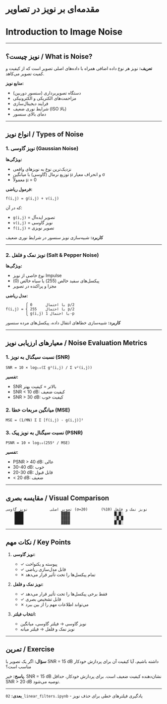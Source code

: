 # مقدمه‌ای بر نویز در تصاویر
# Introduction to Image Noise

---

## نویز چیست؟ / What is Noise?

**تعریف:** نویز هر نوع داده اضافی همراه با داده‌های اصلی تصویر است که از کیفیت و کمیت تصویر می‌کاهد.

**منابع نویز:**
- دستگاه تصویربرداری (سنسور دوربین)
- مزاحمت‌های الکتریکی و الکترونیکی
- فرایند دیجیتال‌سازی
- شرایط نوری ضعیف (ISO بالا)
- دمای بالای سنسور

---

## انواع نویز / Types of Noise

### 1. نویز گاوسی (Gaussian Noise)

**ویژگی‌ها:**
- نزدیک‌ترین نوع به نویزهای واقعی
- توزیع نرمال (گاوسی) با میانگین μ و انحراف معیار σ
- معمولاً μ = 0

**فرمول ریاضی:**
```
f(i,j) = g(i,j) + v(i,j)
```
که در آن:
- `g(i,j)` = تصویر ایده‌آل
- `v(i,j)` = نویز گاوسی
- `f(i,j)` = تصویر نویزی

**کاربرد:** شبیه‌سازی نویز سنسور در شرایط نوری ضعیف

---

### 2. نویز نمک و فلفل (Salt & Pepper Noise)

**ویژگی‌ها:**
- نوع خاصی از نویز Impulse
- پیکسل‌های سفید خالص (255) یا سیاه خالص (0)
- مجزا و پراکنده در تصویر

**مدل ریاضی:**
```
         ⎧ 0      با احتمال p/2
f(i,j) = ⎨ 255    با احتمال p/2
         ⎩ g(i,j) با احتمال 1-p
```

**کاربرد:** شبیه‌سازی خطاهای انتقال داده، پیکسل‌های مرده سنسور

---

## معیارهای ارزیابی نویز / Noise Evaluation Metrics

### 1. نسبت سیگنال به نویز (SNR)

```
SNR = 10 × log₁₀(Σ g²(i,j) / Σ v²(i,j))
```

**تفسیر:**
- SNR بالاتر = کیفیت بهتر
- SNR < 10 dB: کیفیت ضعیف
- SNR > 30 dB: کیفیت خوب

### 2. میانگین مربعات خطا (MSE)

```
MSE = (1/MN) Σ Σ [f(i,j) - g(i,j)]²
```

### 3. نسبت سیگنال به نویز پیک (PSNR)

```
PSNR = 10 × log₁₀(255² / MSE)
```

**تفسیر:**
- PSNR > 40 dB: عالی
- 30-40 dB: خوب
- 20-30 dB: قابل قبول
- < 20 dB: ضعیف

---

## مقایسه بصری / Visual Comparison

```
تصویر اصلی          نویز گاوسی (σ=20)      نویز نمک و فلفل (10%)
    ████                 ▓▓▓▓                    █░█░
    ████                 ▓▓▓▓                    ░█░█
    ████                 ▓▓▓▓                    █░█░
```

---

## نکات مهم / Key Points

1. **نویز گاوسی:**
   - ✓ پیوسته و یکنواخت
   - ✓ قابل مدل‌سازی ریاضی
   - ✗ تمام پیکسل‌ها را تحت تأثیر قرار می‌دهد

2. **نویز نمک و فلفل:**
   - ✓ فقط برخی پیکسل‌ها را تحت تأثیر قرار می‌دهد
   - ✓ قابل تشخیص بصری
   - ✗ می‌تواند اطلاعات مهم را از بین ببرد

3. **انتخاب فیلتر:**
   - نویز گاوسی → فیلتر گاوسی، میانگین
   - نویز نمک و فلفل → فیلتر میانه

---

## تمرین / Exercise

**سؤال:** اگر یک تصویر با SNR = 15 dB داشته باشیم، آیا کیفیت آن برای پردازش خودکار مناسب است؟

**پاسخ:** خیر. SNR = 15 dB نشان‌دهنده کیفیت ضعیف است. برای پردازش خودکار، حداقل SNR > 20 dB توصیه می‌شود.

---

**بعدی:** `02_linear_filters.ipynb` - یادگیری فیلترهای خطی برای حذف نویز
